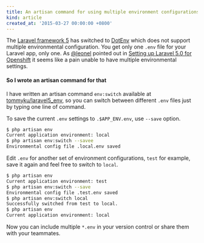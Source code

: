 ```yaml
---
title: An artisan command for using multiple environment configurations in Laravel 5
kind: article
created_at: '2015-03-27 00:00:00 +0800'
---
```


The [Laravel framework 5](http://laravel.com/docs/5.0/) has switched to [DotEnv](https://github.com/vlucas/phpdotenv) which does not support multiple environmental configuration. You get only one `.env` file for your Laravel app, only one. As [@leonel](http://blog.tommyku.com/blog/setting-up-laravel-5-0-for-openshift#comment-1905666612) pointed out in [Setting up Laravel 5.0 for Openshift](http://blog.tommyku.com/blog/setting-up-laravel-5-0-for-openshif) it seems like a pain unable to have multiple environmental settings.

#### So I wrote an artisan command for that

I have written an artisan command `env:switch` available at [tommyku/laravel5_env](https://github.com/tommyku/laravel5_env), so you can switch between different `.env` files just by typing one line of command.

To save the current `.env` settings to `.$APP_ENV.env`, use `--save` option.

~~~ bash
$ php artisan env
Current application environment: local
$ php artisan env:switch --savee
Environmental config file .local.env saved
~~~

Edit `.env` for another set of environment configurations, `test` for example, save it again and feel free to switch to `local`.

~~~ bash
$ php artisan env
Current application environment: test
$ php artisan env:switch --save
Environmental config file .test.env saved
$ php artisan env:switch local
Successfully switched from test to local.
$ php artisan env
Current application environment: local
~~~

Now you can include multiple `*.env` in your version control or share them with your teammates.

